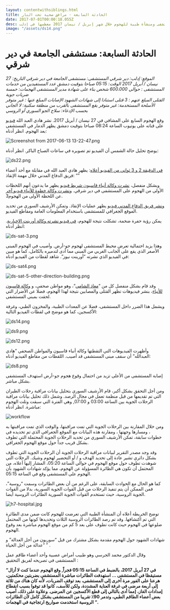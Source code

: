 ```yaml
---
layout: contentwithsiblings.html
title: الحادثة السابعة - مرافق صحية تحت النار
date: 2017-07-01T00:00:18.055Z
desc: تقرير مُفصّل عن استهداف 25 مستشفى ومنشأة طبية للهجوم خلال شهر إبريل / نيسان 2017 معظمها في إدلب
image: "/assets/ds14.png"
---
```


# الحادثة السابعة: مستشفى الجامعة في دير شرقي

_الموقع: إدلب: دير شرقي
المستشفى: مستشفى الجامعة في  دير شرقي
التاريخ: 27 نيسان / أبريل 2017
الوقت: 05:15 صباحا بتوقيت دمشق
عدد المستفيدين من خدمات المستشفى : حوالي 600.000 شخص بناء على شهادة مدير المستشفى
الهجمات: خمسة ضربات  جوية  
القتلى المبلغ عنهم : 3 قتلى استنادا إلى شهادات الشهود
الإصابات المبلغ عنها : غير متوفر
الأسلحة المستخدمة: غير متوفر
يقع المستشفى بالقرب من منطقة سكنية: لا
الجاني بحسب الإدعاء: سلاح الجو السوري أو الروسي_

وقع الهجوم السابع على المشافي في 27 نيسان / أبريل 2017\. نشر هادي العبد الله [فيديو](https://www.youtube.com/watch?v=iCqA8uzVklg) على قناته على يوتيوب الساعة 08:24 صباحا بتوقيت دمشق يظهر الدمار في المستشفى بعد الهجوم. انظر أدناه:

![Screenshot from 2017-06-13 13-22-47.png](https://lh6.googleusercontent.com/WK5TlbtkLfFY8MU1p6U05yNQeErROlH9nHiJQXfyOQXNlrAor7K9eEQb0KpVA5E4q2o768mDbne4oDXZTseWJYG0v2N169kQffyHBdqn3gm_zbTx9drNKRrnecBJDkCJlObyNC75)

يوضح تحليل حالة  الشمس أن الفيديو تم تصويره في ساعات الصباح الباكر. انظر أدناه:

![ds22.png](https://lh3.googleusercontent.com/XSJH4xe7d4I8WCHAAifMmdS9sdTN55aveZNiMWgEY2UTcIjR2vZk8lBAMSPp2dJRQKkuA92m3JHwNqdo7jMral6yKfhpTrnzsuoSVQxolBkxED7lkrc3H66AC0V39OgtPVmUFynu)

[في الدقيقة 2 و 3 ثواني من الفيديو أعلاه](https://youtu.be/iCqA8uzVklg?t=2m3s): يظهر هادي العبد الله في مقابلة مع أحد أعضاء فريق الدفاع المدني خلال مهمة الإنقاذ: “”

وبشكل منفصل، [نشرت وكالة أنباء قاسيون شريط فيديو](https://www.youtube.com/watch?v=pkq2gw9yWXg) يظهر ما يدعون أنهم اللحظات الأولى من الهجوم على المستشفى في دير شرقي. [ونشرت وكالة خطوة للأنباء فيديو آخر](https://www.youtube.com/watch?v=g55RZibwxVY) عن اللحظة الأولى من الهجوم3.

[ونشر فريق الدفاع المدني فيديو](https://www.youtube.com/watch?v=z0o2LbPzFOA) يظهر عمليات الإنقاذ. وتمكن الأرشيف السوري من تحديد الموقع الجغرافي للمستشفى باستخدام المعلومات العامة ومقاطع الفيديو.

يمكن رؤية حفرة ضخمة، تشكلت نتيجة للهجوم، [في فيديو نشرته وكالة أورينت الإخبارية](https://www.youtube.com/watch?v=CTkZ2bciD38). انظر أدناه:

![ds-sat-3.png](https://lh6.googleusercontent.com/bTtd19MHzdhJVI6ok0iO__eHvcwu_U1yHFCCob6gtmHQRdFtAFxT9bMRF2XWCAoIh1vFUTRcz5u8VrbIRpS60erPWanHTTP5RLj3gCp4cAki4oNWpYD9MeBdJHd3dQuPSq12pgUF)

وهذا يزيد احتمالية  تعرض محيط المستشفى لهجوم جو-أرض. وأصيب في الهجوم المبنى الأصغر الذي يقع على الجانب الغربي من المبنى مما أدى لتدميره بالكامل، كما هو مبين في الفيديو الذي نشرته “أورينت نيوز”. شاهد لقطات من الفيديو أدناه:

![ds-sat4.png](https://lh6.googleusercontent.com/T2DdRWEH4MNghhx0QOJlS2LXcAP4Sx1C1pUrePQWO4hqL6HhQRmevBezyO50UPiMLnyAl71XQGl-MaRFdUTzLGf69wN1xJZh6tPUXRq5LXF3s15sOT7H-QJtNVzQSQxQQZxSjdkC)

![ds-sat-5-other-direction-building.png](https://lh6.googleusercontent.com/K1mTU1sn_5yhjom3PlHdrRsjI-hbmk8w7SYAa4DuIrikrnDM88J14o6X5VaRHp0W0fPbw6hRhJFMcPe5YR7K6uOcETpKdt3Hzp2QFJSv7x97tRZbUdqikI93stfccNM3e1SuOzDz)

وقد قام بشكل منفصل  كل من “[معاذ الشامي](https://www.youtube.com/watch?v=d3qlceFvP7g)“، وهو مواطن صحفي، و [وكالة قاسيون للأنباء](https://www.youtube.com/watch?v=XvDv5CwTPr8)، بنشر فيديوهات تظهر القتلى والمصابين نتيجة لهذا الهجوم، فضلا عن الأضرار التي لحقت بمبنى المستشفى.

ويشمل هذا الضرر داخل المستشفى، فضلا عن المعدات الطبية، والمخزون الطبي، وغرفة الأكسجين، كما هو موضح في لقطات الفيديو التالية:

![ds14.png](https://lh5.googleusercontent.com/xdja1UDtdkR1-SVzOnf46ZedIWM4tzJTggzCjRD3-NPjChJuf559XjedfxBQqGreuxlR157HQhxal4RviWIESrYw_0wwbLL2QmbI0vnZsqiaZzNag2k9DaySGxBLESpkrtyZ84dR)

![ds9.png](https://lh6.googleusercontent.com/407cNMzfkM_wPt1JXPH0qPP4tnRE3W_eJUuqFUW8T4M5hXrjG-G_EXmrcMRryxgP-fKgjL6z9lJaE9yPiewSJOrS9oCXJjD3KICrDnY66ovb3zN342h2ttMKzmCxHFiAzZwru4Fx)

![ds12.png](https://lh5.googleusercontent.com/-U0swypOdBgGTAFXx1n97uCVLsBY8AXU1P2w1jokXUJnzBK596hEwncyBtGZkRYx96ZCAKv16mEHRKy4phgOPNdgpUXoF_YIAcZs1tq4UxO1uxX-BqKI-daNhqewZ8JFBeYHfZAM)

وأظهرت الفيديوهات التي التقطتها وكالة أنباء قاسيون والمواطن الصحفي  “هادي العبدالله” أن سقف مبنى المستشفى قد  أصيب. اللقطات من مقاطع الفيديو أدناه:

![ds8.png](https://lh3.googleusercontent.com/9W1CqndOhxYhvH6HEeltLfUrLUnIcbDFHBVBBqsbFpETQAEF_g88nmPb1QAkhcYp4RIAI6k51Da_S5kBQVVO2FkCtUC5ux9x-SSO2_y6nsStm9EUYOLSY8JtWOYPE5JZeV15SVfK)

إصابة المستشفى من الأعلى تزيد من  احتمال وقوع هجوم جو-أرض استهدف المستشفى بشكل  مباشر.

ومن أجل التحقق بشكل أكبر، قام الأرشيف السوري بتحليل بيانات مراقبة رحلات الطيران التي تم تقديمها من قبل منظمة تعمل في مجال الرصد. وشمل ذلك تحليل بيانات مراقبة الرحلات الجوية بين الساعة 03:00 و 07:00, وهي الفترة التي سبقت وتلت الهجوم مباشرة. انظر أدناه:

![workflow](https://syrianarchive.org/media/images/27_april_2017b-2_with_arrows.width-800.png)

ومن خلال المقارنة بين الرحلات الجوية التي تمت مراقبتها، والوقت الذي تمت مراقبتها به ، ومسارها وجهتها ، ومقارنة هذه البيانات مع الموقع الجغرافي الذي تم تحديده في خطوات سابقة، تمكن الأرشيف السوري من تحديد الرحلات الجوية المحتملة التي  تطوف بشكل قريب جداً حول موقع الهجوم الجغرافي.

وقد وجد مصدر التقرير لبيانات مراقبة الرحلات الجوية أن الرحلات الجوية التي تطوف بشكل دائري تشير عادة إلى تحديد الهدف و / أو التحضير لهجوم وشيك. الرحلات التي شوهدت تطوف حول موقع الهجوم في حوالي الساعة 05:20، المشار إليها أعلاه، من المحتمل أن تكون هي الطائرة المسؤولة عن الهجوم، مما يؤكد شهادات الشهود بأن الهجوم على المستشفى وقع في الساعة 05:15\.  

كما هو الحال مع الحوادث السابقة، على الرغم من أن بعض الطائرات وسمت “روسية”، فمن الممكن أن يتم تنفيذ الرحلات من قبل القوات الجوية السورية، بدلا من القوات الجوية الروسية، حيث تستخدم القوات الجوية السورية الطائرات الروسية أيضا.

![h7-hospital.jpg](https://lh6.googleusercontent.com/9cVPodYbF7cEFGCj9BWkjiqdy91Hgl2mztAXR5wT6N5nufrh0QEG9Oifp-GyZYbsdK7Us-w0LdsUFraG2LxTMN8yly181iofyhv6EF-5yArHMNAkWR3P_d7xw8O4eEgiuAXnRCV3)

توضح الخريطة أعلاه أن المنشأة الطبية التي تعرضت للهجوم كانت ضمن مدى الطائرة التي تم اكتشافها. وقد تم رصد الطائرات الروسية الثلاث وتحديدها كونها من المحتمل ضلوعها فى الهجوم حيث كانت تطوف على بعد 5 كم من موقع الهجوم مباشرة بعد وقوع الهجوم.

شهادات الشهود حول الهجوم مقدمة بشكل مشترك من قبل “سوريون من أجل العدالة” و “عدالة من أجل الحياة ” .

وقال الدكتور محمد الجرسي وهو طبيب أمراض عصبية وأحد أعضاء طاقم عمل المستشفى في تصريحه لفريق التحقيق :

**“في 27 أبريل 2017، بالضبط في الساعة 05:15 فجراً, وقع الهجوم عندما كنت لا أزال مستيقظا في المستشفى … استهدفت الطائرات مباشرة المستشفى بضربتين محكمتين، هرعنا على الفور مرة أخرى إلى المستشفى، بعد توقف الضربات، لأنه كان هناك من ثلاثة إلى أربعة مرضى في غرفة العناية المشددة، ولكن للأسف، كانوا قد توفوا بسبب انقطاع إمدادات الغاز، [مما أدى بالتالي إلى قطع الأكسجين عن المرضى. وعلاوة على ذلك، أصيب بعض أعضاء الطاقم الطبي، وتدمر 90٪ تقريبا من المستشفى بشكل كامل لأن الطائرات الروسية استخدمت صواريخ ارتجاجية في الهجمات “.**
